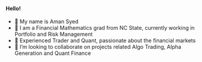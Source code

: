 #### Hello!

- 👋 My name is Aman Syed
- 🔭 I am a Financial Mathematics grad from NC State, currently working in Portfolio and Risk Management
- 👀 Experienced Trader and Quant, passionate about the financial markets
- 👯 I’m looking to collaborate on projects related Algo Trading, Alpha Generation and Quant Finance

<!--
**aman3599/aman3599** is a ✨ _special_ ✨ repository because its `README.md` (this file) appears on your GitHub profile.


- 🔭 I’m currently working on ...
- 🌱 I’m currently learning ...
- 👯 I’m looking to collaborate on ...
- 🤔 I’m looking for help with ...
- 💬 Ask me about ...
- 📫 How to reach me: ...
- 😄 Pronouns: ...
- ⚡ Fun fact: ...
-->
